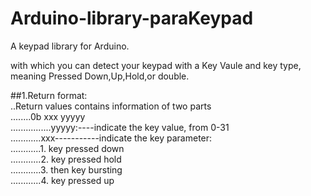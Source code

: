 # Arduino-library-paraKeypad
A keypad library for Arduino.

with which you can detect your keypad with a Key Vaule and key type, meaning Pressed Down,Up,Hold,or double.


##1.Return format: 
<br>..Return values contains information of two parts
<br>........0b  xxx yyyyy
<br>................yyyyy:----indicate the key value, from 0-31
<br>............xxx-----------indicate the key parameter:
<br>............1. key pressed down
<br>............2. key pressed hold
<br>............3. then key bursting 
<br>............4. key pressed up